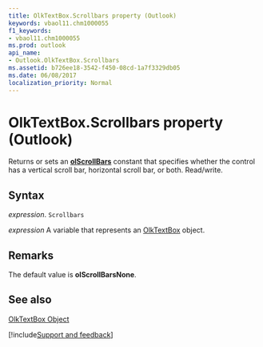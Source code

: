 ```yaml
---
title: OlkTextBox.Scrollbars property (Outlook)
keywords: vbaol11.chm1000055
f1_keywords:
- vbaol11.chm1000055
ms.prod: outlook
api_name:
- Outlook.OlkTextBox.Scrollbars
ms.assetid: b726ee18-3542-f450-08cd-1a7f3329db05
ms.date: 06/08/2017
localization_priority: Normal
---
```



# OlkTextBox.Scrollbars property (Outlook)

Returns or sets an **[olScrollBars](Outlook.OlScrollBars.md)** constant that specifies whether the control has a vertical scroll bar, horizontal scroll bar, or both. Read/write.


## Syntax

_expression_. `Scrollbars`

_expression_ A variable that represents an [OlkTextBox](Outlook.OlkTextBox.md) object.


## Remarks

The default value is **olScrollBarsNone**.


## See also


[OlkTextBox Object](Outlook.OlkTextBox.md)

[!include[Support and feedback](~/includes/feedback-boilerplate.md)]